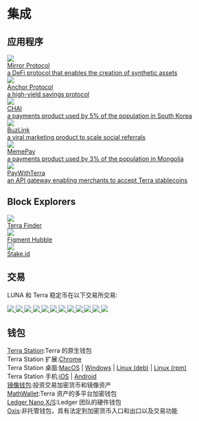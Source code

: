 # 集成

## 应用程序 

<div class="cards twoColumn">
  <a href="https://mirror.finance/" class="card app">
    <img src="/img/apps_mirror.png"/>
    <div class="title">
      Mirror Protocol
    </div>
    <div class="text">
      a DeFi protocol that enables the creation of synthetic assets
    </div>
  </a>
  <a href="https://anchor.money/" class="card app">
    <img src="/img/apps_anchor.png"/>
    <div class="title">
      Anchor Protocol
    </div>
    <div class="text">
      a high-yield savings protocol
    </div>
  </a>
  <a href="https://chai.finance" class="card app">
    <img src="/img/apps_chai.png"/>
    <div class="title">
      CHAI
    </div>
    <div class="text">
      a payments product used by 5% of the population in South Korea
    </div>
  </a>
  <a href="https://buzlink.io/" class="card app">
    <img src="/img/apps_buzlink.png"/>
    <div class="title">
      BuzLink
    </div>
    <div class="text">
      a viral marketing product to scale social referrals
    </div>
  </a>
  <a href="https://www.meme.mn/" class="card app">
    <img src="/img/apps_memepay.png"/>
    <div class="title">
      MemePay
    </div>
    <div class="text">
      a payments product used by 3% of the population in Mongolia
    </div>
  </a>
  <a href="https://paywithterra.com/" class="card app">
    <img src="/img/apps_paywithterra.png"/>
    <div class="title">
      PayWithTerra
    </div>
    <div class="text">
      an API gateway enabling merchants to accept Terra stablecoins
    </div>
  </a>
</div>

## Block Explorers

<div class="cards threeColumn">
  <a href="https://finder.terra.money/" class="card app">
    <img src="/img/expl_finder.png"/>
    <div class="title">
      Terra Finder
    </div>
    <div class="text">
      <!-- Vanilla block explorer from Terraform labs. -->
    </div>
  </a>
  <a href="https://hubble.figment.network/terra/chains/columbus-4" class="card app">
    <img src="/img/expl_hubble.png"/>
    <div class="title">
      Figment Hubble
    </div>
    <div class="text">
    </div>
  </a>
  <a href="https://terra.stake.id/#/" class="card app">
    <img src="/img/expl_stakeid.png"/>
    <div class="title">
      Stake.id
    </div>
    <div class="text">
    </div>
  </a>
</div>

## 交易

LUNA 和 Terra 稳定币在以下交易所交易: 

<div class="cards threeColumn">
  <a href="https://www.binance.com/" class="card image">
    <img src="/img/exg_binance.png" />
  </a>
  <a href="https://www.huobi.com/" class="card image">
    <img src="/img/exg_huobi.png" />
  </a>
  <a href="https://www.kucoin.com/" class="card image">
    <img src="/img/exg_kucoin.png" />
  </a>
  <a href="https://www.bithumb.com/" class="card image">
    <img src="/img/exg_bithumb.png" />
  </a>
  <a href="https://upbit.com/" class="card image">
    <img src="/img/exg_upbit.png" />
  </a>
  <a href="https://global.bittrex.com/" class="card image">
    <img src="/img/exg_bittrex.png" />
  </a>
  <a href="https://coinone.co.kr/" class="card image">
    <img src="/img/exg_coinone.png" />
  </a>
  <a href="https://www.okex.com/" class="card image">
    <img src="/img/exg_okex.png" />
  </a>
  <a href="https://www.investvoyager.com/" class="card image">
    <img src="/img/exg_voyager.png" />
  </a>
  <a href="https://coinlist.co/anchor-protocol" class="card image">
    <img src="/img/exg_coinlist.png" />
  </a>
  <a href="https://coinex.com" class="card image">
    <img src="/img/exg_coinex.png" />
  </a>
   <a href="https://www.bitfinex.com/" class="card image">
    <img src="/img/exg_bitfinex.png" />
  </a>
</div>

## 钱包

[Terra Station](https://station.terra.money/):Terra 的原生钱包<br>
Terra Station 扩展:[Chrome](https://chrome.google.com/webstore/detail/terra-station/aiifbnbfobpmeekipheeijimdpnlpgpp)<br>
Terra Station 桌面:[MacOS](https://github.com/terra-money/station/releases/download/v3.5.0/Terra.Station-1.1.0.dmg) | [Windows](https://github.com/terra-money/station/releases/download/v3.5.0/Terra.Station.Setup.1.1.0.exe) | [Linux (deb)](https://github.com/terra-money/station/releases/download/v3.5.0/station-electron_1.1.1_amd64.deb) | [Linux (rpm)](https://github.com/terra-money/station/releases/download/v3.5.0/station-electron-1.1.1.x86_64.rpm)<br>
Terra Station 手机:[iOS](https://apps.apple.com/app/id1548434735) | [Android](https://play.google.com/store/apps/details?id=money.terra.station)<br>
[镜像钱包](https://mirrorwallet.com/):投资交易加密货币和镜像资产<br>
[MathWallet](https://mathwallet.org/en-us/):Terra 资产的多平台加密钱包<br>
[Ledger Nano X/S](https://support.ledger.com/hc/en-us/articles/360017698979-Terra-LUNA-):Ledger 团队的硬件钱包<br>
[Oxis](https://www.oxis.com/):非托管钱包，具有法定到加密货币入口和出口以及交易功能<br> 